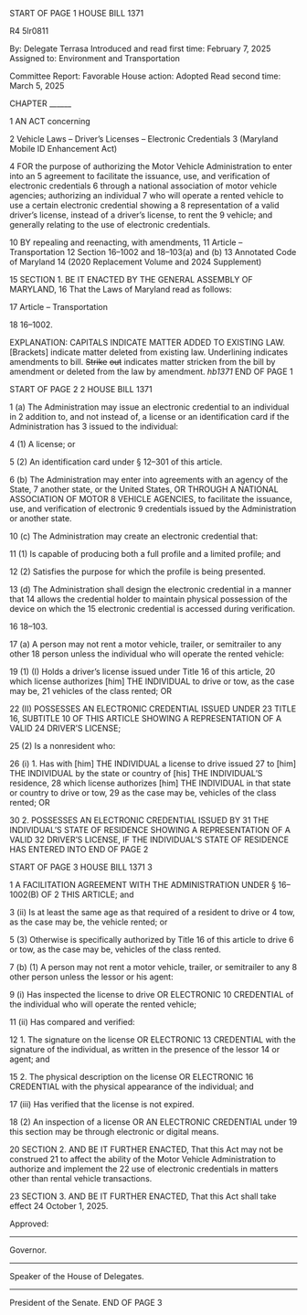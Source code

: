 START OF PAGE 1
HOUSE BILL 1371

R4 5lr0811

By: Delegate Terrasa
Introduced and read first time: February 7, 2025
Assigned to: Environment and Transportation

Committee Report: Favorable
House action: Adopted
Read second time: March 5, 2025

CHAPTER ______

1 AN ACT concerning

2 Vehicle Laws – Driver’s Licenses – Electronic Credentials
3 (Maryland Mobile ID Enhancement Act)

4 FOR the purpose of authorizing the Motor Vehicle Administration to enter into an
5 agreement to facilitate the issuance, use, and verification of electronic credentials
6 through a national association of motor vehicle agencies; authorizing an individual
7 who will operate a rented vehicle to use a certain electronic credential showing a
8 representation of a valid driver’s license, instead of a driver’s license, to rent the
9 vehicle; and generally relating to the use of electronic credentials.

10 BY repealing and reenacting, with amendments,
11 Article – Transportation
12 Section 16–1002 and 18–103(a) and (b)
13 Annotated Code of Maryland
14 (2020 Replacement Volume and 2024 Supplement)

15 SECTION 1. BE IT ENACTED BY THE GENERAL ASSEMBLY OF MARYLAND,
16 That the Laws of Maryland read as follows:

17 Article – Transportation

18 16–1002.

EXPLANATION: CAPITALS INDICATE MATTER ADDED TO EXISTING LAW.
[Brackets] indicate matter deleted from existing law.
Underlining indicates amendments to bill.
~~Strike~~ ~~out~~ indicates matter stricken from the bill by amendment or deleted from the law by
amendment. *hb1371*
END OF PAGE 1

START OF PAGE 2
2 HOUSE BILL 1371

1 (a) The Administration may issue an electronic credential to an individual in
2 addition to, and not instead of, a license or an identification card if the Administration has
3 issued to the individual:

4 (1) A license; or

5 (2) An identification card under § 12–301 of this article.

6 (b) The Administration may enter into agreements with an agency of the State,
7 another state, or the United States, OR THROUGH A NATIONAL ASSOCIATION OF MOTOR
8 VEHICLE AGENCIES, to facilitate the issuance, use, and verification of electronic
9 credentials issued by the Administration or another state.

10 (c) The Administration may create an electronic credential that:

11 (1) Is capable of producing both a full profile and a limited profile; and

12 (2) Satisfies the purpose for which the profile is being presented.

13 (d) The Administration shall design the electronic credential in a manner that
14 allows the credential holder to maintain physical possession of the device on which the
15 electronic credential is accessed during verification.

16 18–103.

17 (a) A person may not rent a motor vehicle, trailer, or semitrailer to any other
18 person unless the individual who will operate the rented vehicle:

19 (1) (I) Holds a driver’s license issued under Title 16 of this article,
20 which license authorizes [him] THE INDIVIDUAL to drive or tow, as the case may be,
21 vehicles of the class rented; OR

22 (II) POSSESSES AN ELECTRONIC CREDENTIAL ISSUED UNDER
23 TITLE 16, SUBTITLE 10 OF THIS ARTICLE SHOWING A REPRESENTATION OF A VALID
24 DRIVER’S LICENSE;

25 (2) Is a nonresident who:

26 (i) 1. Has with [him] THE INDIVIDUAL a license to drive issued
27 to [him] THE INDIVIDUAL by the state or country of [his] THE INDIVIDUAL’S residence,
28 which license authorizes [him] THE INDIVIDUAL in that state or country to drive or tow,
29 as the case may be, vehicles of the class rented; OR

30 2. POSSESSES AN ELECTRONIC CREDENTIAL ISSUED BY
31 THE INDIVIDUAL’S STATE OF RESIDENCE SHOWING A REPRESENTATION OF A VALID
32 DRIVER’S LICENSE, IF THE INDIVIDUAL’S STATE OF RESIDENCE HAS ENTERED INTO
END OF PAGE 2

START OF PAGE 3
HOUSE BILL 1371 3

1 A FACILITATION AGREEMENT WITH THE ADMINISTRATION UNDER § 16–1002(B) OF
2 THIS ARTICLE; and

3 (ii) Is at least the same age as that required of a resident to drive or
4 tow, as the case may be, the vehicle rented; or

5 (3) Otherwise is specifically authorized by Title 16 of this article to drive
6 or tow, as the case may be, vehicles of the class rented.

7 (b) (1) A person may not rent a motor vehicle, trailer, or semitrailer to any
8 other person unless the lessor or his agent:

9 (i) Has inspected the license to drive OR ELECTRONIC
10 CREDENTIAL of the individual who will operate the rented vehicle;

11 (ii) Has compared and verified:

12 1. The signature on the license OR ELECTRONIC
13 CREDENTIAL with the signature of the individual, as written in the presence of the lessor
14 or agent; and

15 2. The physical description on the license OR ELECTRONIC
16 CREDENTIAL with the physical appearance of the individual; and

17 (iii) Has verified that the license is not expired.

18 (2) An inspection of a license OR AN ELECTRONIC CREDENTIAL under
19 this section may be through electronic or digital means.

20 SECTION 2. AND BE IT FURTHER ENACTED, That this Act may not be construed
21 to affect the ability of the Motor Vehicle Administration to authorize and implement the
22 use of electronic credentials in matters other than rental vehicle transactions.

23 SECTION 3. AND BE IT FURTHER ENACTED, That this Act shall take effect
24 October 1, 2025.

Approved:

________________________________________________________________________________
Governor.

________________________________________________________________________________
Speaker of the House of Delegates.

________________________________________________________________________________
President of the Senate.
END OF PAGE 3